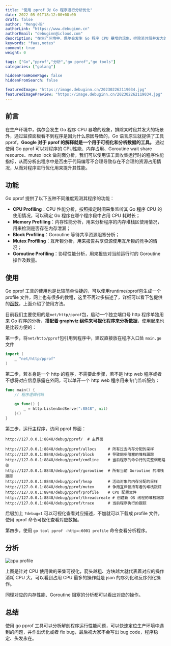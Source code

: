 ```yaml
---
title: "使用 pprof 对 Go 程序进行分析优化"
date: 2022-05-01T18:12:00+08:00
draft: false
author: "Meng小羽"
authorLink: "https://www.debuginn.cn"
authorEmail: "debuginn@icloud.com"
description: "在生产环境中，偶尔会发生 Go 程序 CPU 暴增的现象，排除某时段并发大的场景外，通过监控面板看不到程序是因为什么原因导致的，Go 语言原生就提供了工具 pprof"
keywords: "faas,notes"
comment: true
weight: 0

tags: ["Go","pprof","分析","go pprof","go tools"]
categories: ["golang"]

hiddenFromHomePage: false
hiddenFromSearch: false

featuredImage: "https://image.debuginn.cn/202302262119034.jpg"
featuredImagePreview: "https://image.debuginn.cn/202302262119034.jpg"
---
```


<!--more-->

## 前言

在生产环境中，偶尔会发生 Go 程序 CPU 暴增的现象，排除某时段并发大的场景外，通过监控面板看不到程序是因为什么原因导致的，Go 语言原生就提供了工具 pprof，**Google 对于 pprof 的解释就是一个用于可视化和分析数据的工具。** 通过使用 Go pprof 可以对程序的 CPU性能、内存占用、Goroutine wait share resource、mutex lock 做剖面分析，我们可以使用该工具收集运行时的程序性能指标，从而分析出程序中是否由于代码编写不合理导致存在不合理的资源占用情况，从而对程序进行优化用来提升其性能。

## 功能

Go pprof 提供了以下五种不同维度观测其程序的功能：

- **CPU Profiling**：CPU 性能分析，按照指定时间采集监听其 Go 程序 CPU 的使用情况，可以确定 Go 程序在哪个程序段中占用 CPU 耗时长；
- **Memory Profiling**：内存性能分析，用来分析程序的内存堆栈区使用情况，用来检测是否存在内存泄漏；
- **Block Profiling**：Goroutine 等待共享资源阻塞分析；
- **Mutex Profiling**：互斥锁分析，用来报告共享资源使用互斥锁的竞争的情况；
- **Goroutine Profiling**：协程性能分析，用来报告对当前运行时的 Goroutine 操作及数量。

## 使用

Go pprof 工具的使用也是比较简单快捷的，可以使用runtime/pprof包生成一个 profile 文件，网上也有很多的教程，这里不再过多描述了，详细可以看下包提供的[函数](https://pkg.go.dev/runtime/pprof)，上面介绍了使用方法。

目前我们主要使用的是`net/http/pprof`包，启动一个独立端口号 http 程序单独用来 Go 程序的分析，**搭配着 graphviz 组件来可视化程序来分析数据**，使用起来也是比较方便的：

第一步，将`net/http/pprof`包引用到程序中，建议直接放在程序入口处 `main.go` 文件

```go
import (
    _ "net/http/pprof"
)
```

第二步，若本身是一个 http 的程序，不需要此步骤，若不是 http web 程序或者不想将对应信息暴露在外网，可以单开一个 http web 程序用来专门监听服务：

```go
func main() {
    // 程序逻辑代码
    
    go func() {
        _ = http.ListenAndServe(":8848", nil)
    }()
}
```

第三步，运行主程序，访问 pprof 界面：

```sybase
http://127.0.0.1:8848/debug/pprof/  # 主界面

http://127.0.0.1:8848/debug/pprof/allocs     # 所有过去内存分配的采样
http://127.0.0.1:8848/debug/pprof/block      # 导致同步阻塞的堆栈跟踪 
http://127.0.0.1:8848/debug/pprof/cmdline    # 当前程序的命令行的完整调用路径
http://127.0.0.1:8848/debug/pprof/goroutine  # 所有当前 Goroutine 的堆栈跟踪
http://127.0.0.1:8848/debug/pprof/heap       # 活动对象的内存分配的采样
http://127.0.0.1:8848/debug/pprof/mutex      # 争用互斥锁持有者的堆栈跟踪
http://127.0.0.1:8848/debug/pprof/profile    # CPU 配置文件
http://127.0.0.1:8848/debug/pprof/threadcreate # 创建新 OS 线程的堆栈跟踪
http://127.0.0.1:8848/debug/pprof/trace      # 当前程序执行的跟踪
```

后缀加上 `?debug=1` 可以可视化查看对应描述，不加就可以下载成 profile 文件，使用 pprof 命令可视化查看对应数据。

第四步，使用 `go tool pprof -http=:6001 profile` 命令查看分析程序。

## 分析

![cpu profile](https://image.debuginn.cn/202302262125077.png)

上图是针对 CPU 使用做的采集可视化，箭头越粗、方块越大就代表着对应的操作消耗 CPU 大，可以看到占用 CPU 最多的操作就是 json 的序列化和反序列化操作。

同理对应的内存性能、Goroutine 阻塞的分析都可以看出对应的操作。

## 总结

使用 go pprof 工具可以分析解剖程序运行性能问题，可以快速定位生产环境中遇到的问题，并作出优化或者 fix bug，最后祝大家不会写出 bug code，程序稳定、头发永在。